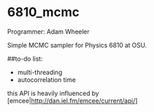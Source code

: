 # 6810_mcmc
Programmer: Adam Wheeler

Simple MCMC sampler for Physics 6810 at OSU.


##to-do list:
 - multi-threading
 - autocorrelation time

this API is heavily influenced by [emcee|http://dan.iel.fm/emcee/current/api/]
